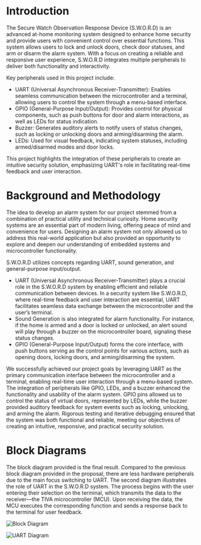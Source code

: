 # Introduction

The Secure Watch Observation Response Device (S.W.O.R.D) is an advanced at-home monitoring system designed to enhance home security and provide users with convenient control over essential functions. This system allows users to lock and unlock doors, check door statuses, and arm or disarm the alarm system. With a focus on creating a reliable and responsive user experience, S.W.O.R.D integrates multiple peripherals to deliver both functionality and interactivity.

Key peripherals used in this project include:

* UART (Universal Asynchronous Receiver-Transmitter): Enables seamless communication between the microcontroller and a terminal, allowing users to control the system through a menu-based interface.
* GPIO (General-Purpose Input/Output): Provides control for physical components, such as push buttons for door and alarm interactions, as well as LEDs for status indication.
* Buzzer: Generates auditory alerts to notify users of status changes, such as locking or unlocking doors and arming/disarming the alarm.
* LEDs: Used for visual feedback, indicating system statuses, including armed/disarmed modes and door locks.

This project highlights the integration of these peripherals to create an intuitive security solution, emphasizing UART's role in facilitating real-time feedback and user interaction.

# Background and Methodology
The idea to develop an alarm system for our project stemmed from a combination of practical utility and technical curiosity. Home security systems are an essential part of modern living, offering peace of mind and convenience for users. Designing an alarm system not only allowed us to address this real-world application but also provided an opportunity to explore and deepen our understanding of embedded systems and microcontroller functionality.

S.W.O.R.D utilizes concepts regarding UART, sound generation, and general-purpose input/output.
* UART (Universal Asynchronous Receiver-Transmitter) plays a crucial role in the S.W.O.R.D system by enabling efficient and reliable communication between devices. In a security system like S.W.O.R.D, where real-time feedback and user interaction are essential, UART facilitates seamless data exchange between the microcontroller and the user’s terminal.
* Sound Generation is also integrated for alarm functionality. For instance, if the home is armed and a door is locked or unlocked, an alert sound will play through a buzzer on the microcontroller board, signaling these status changes.
* GPIO (General-Purpose Input/Output) forms the core interface, with push buttons serving as the control points for various actions, such as opening doors, locking doors, and arming/disarming the system.

We successfully achieved our project goals by leveraging UART as the primary communication interface between the microcontroller and a terminal, enabling real-time user interaction through a menu-based system. The integration of peripherals like GPIO, LEDs, and a buzzer enhanced the functionality and usability of the alarm system. GPIO pins allowed us to control the status of virtual doors, represented by LEDs, while the buzzer provided auditory feedback for system events such as locking, unlocking, and arming the alarm. Rigorous testing and iterative debugging ensured that the system was both functional and reliable, meeting our objectives of creating an intuitive, responsive, and practical security solution.

# Block Diagrams

The block diagram provided is the final result. Compared to the previous block diagram provided in the proposal, there are less hardware peripherals due to the main focus switching to UART. The second diagram illustrates the role of UART in the S.W.O.R.D system. The process begins with the user entering their selection on the terminal, which transmits the data to the receiver—the TIVA microcontroller (MCU). Upon receiving the data, the MCU executes the corresponding function and sends a response back to the terminal for user feedback.

![Block Diagram](../../../Downloads/Updated_Flow_Chart.drawio.png)

![UART Diagram](<../../../Downloads/UART Diagram.png>)